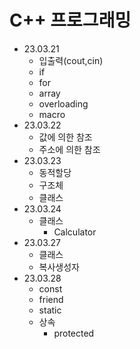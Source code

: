 # C++ 프로그래밍
- 23.03.21 
	- 입출력(cout,cin)
	- if
	- for
	- array
	- overloading
	- macro
- 23.03.22
	- 값에 의한 참조
	- 주소에 의한 참조
- 23.03.23
	- 동적할당
	- 구조체
	- 클래스
- 23.03.24
	- 클래스
		- Calculator
- 23.03.27
	- 클래스
	- 복사생성자
- 23.03.28
	- const
	- friend
	- static
	- 상속
		- protected
